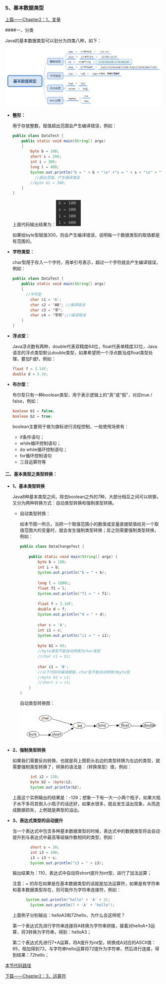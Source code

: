 ### 5、基本数据类型

[上篇——Chapter2：1、变量](1、变量.md)

####一、分类

Java的基本数据类型可以划分为四类八种，如下：

![](image/val.png)

- **整形：**

  用于存放整数，赋值超出范围会产生编译错误，例如：

  ```java
  public class DataTest {
      public static void main(String[] args)
      {
          byte b = 100;
          short s = 200;
          int i = 300;
          long l = 400;
          System.out.println("b = " + b + "\n" +"s = " + s + "\n" + "i = " + i + "\n" + "l = " + l); 
        	//超出范围，产生编译错误
          //byte b1 = 300;   
      }
  }
  ```

  上面代码输出结果为：![](image/data.png)

  如果给byte型赋值300，则会产生编译错误，说明每一个数据类型的取值都是有范围的。

- **字符类型：**

  char型用于存入一个字符，用单引号表示，超过一个字符就会产生编译错误，例如：

  ```java
  public class DataTest {
      public static void main(String[] args)
      {        
  		//字符型
          char c1 = 'A';
          char c2 = 'AB'; //编译错误
          char c3 = '字';
          char c4 = '字符';//编译错误
      }
  }
  ```

- **浮点型：**

  Java浮点数有两种，double代表双精度64位，float代表单精度32位，Java语言的浮点类型默认double类型，如果希望把一个浮点数当成float类型处理，要加F或f，例如：

  ```java
  float f = 3.14F;
  double d = 3.14;
  ```

- **布尔型：**

  布尔型只有一种boolean类型，用于表示逻辑上的"真"或"假"，对应true / false，例如：

  ```java
  boolean b1 = false;
  boolean b2 = true;
  ```

  boolean主要用于做为旗标进行流程控制，一般使用场景有：

  - if条件语句；
  - while循环控制语句；
  - do while循环控制语句；
  - for循环控制语句
  - 三目运算符等

#### 二、基本类型之类型转换：

- **1、基本类型转换**

  Java8种基本类型之间，除去boolean之外的7种，大部分相互之间可以转换，又分为两种转换方式：自动类型转换和强制类型转换。

  - 自动类型转换：

    如本节图一所示，当把一个取值范围小的数值或变量直接赋值给另一个取值范围大的变量时，就会发生强制类型转换；反之则需要强制类型转换，例如：

    ```java
    public class DataChangeTest {

        public static void main(String[] args) {
            byte b = 100;
            int i = b;
            System.out.println("b = " + b);

            long l = 1000L;
            float f1 = l;
            System.out.println("f1 = " + f1);

            float f = 3.14F;
            double d = f;
            System.out.println("d = " + d);

            char c = 'A';
            int i1 = c;
            System.out.println("i1 = " + i1);

            byte b1 = 65;
            //byte类型不能自动转换为char类型
            //char c1 = b1;
          
          	char c1 = 'B';
            //以下代码将编译报错，char型不能自动转换为byte型
            //byte b2 = c1;
            //short s = c1;
        }
    }
    ```

    自动类型转换图：

    ![](image/dataChange.png)

- **2、强制类型转换**

  如果我们需要反向转换，也就是将上图箭头右边的类型转换为左边的类型，就需要强制类型转换了，转换的语法是：（转换类型）值，例如：

  ```java
          int i2 = 130;
          byte b2 = (byte)i2;
          System.out.println(b2);
  ```

  上面这个实例输出的结果是：-126；想象一下有一大一小两个瓶子，如果大瓶子水不多将其倒入小瓶子的话还好，如果水很多，就会发生溢出现象，从而造成数据损失，上例就是典型的溢出。

- **3、表达式类型的自动提升**

  当一个表达式中包含多种基本数据类型的时候，表达式中的数据类型将会自动提升到与表达式中最高等级操作数相同的类型，例如：

  ```java
          short s = 10;
          int i3 = 100;
          i3 = i3 + s;
          System.out.println("i3 = " + i3);
  ```

  输出结果为：110，表达式中自动将short提升为int型，进行了加法运算；

  注意：+ 的存在如果是在基本数据类型的话就是加法运算符，如果是有字符串和基本数据类型存在，则可能作为字符串连接符，例如：

  ```java
  		System.out.println("hello" + 'A' + 3);
          System.out.println(7 + 'A' + "hello");
  ```

  上面例子分别输出：helloA3和72hello，为什么会这样呢？

  第一个表达式先进行字符串连接将A转换为字符串拼接，接着对helloA+3运算，将3转换为字符串，得到：helloA3；

  第二个表达式先进行7+A运算，将A提升为int型，转换成A对应的ASCII值：65，相加得到72，与字符串hello运算将72提升为字符串，然后进行连接，得到结果：72hello；

[本节代码路径](https://github.com/wmhou/java_blog/tree/master/JavaSE/JavaCode/src/com/wmhou/chapter2)

[下篇——Chapter2：3、运算符](3、运算符.md)







